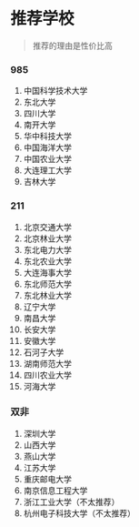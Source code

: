 # 推荐学校
> 推荐的理由是性价比高
### 985
1. 中国科学技术大学
2. 东北大学
3. 四川大学
4. 南开大学
5. 华中科技大学
6. 中国海洋大学
7. 中国农业大学
8. 大连理工大学
9. 吉林大学
### 211
1. 北京交通大学
2. 北京林业大学
3. 东北电力大学
4. 东北农业大学
5. 大连海事大学
6. 东北师范大学
7. 东北林业大学
8. 辽宁大学
9. 南昌大学
10. 长安大学
11. 安徽大学
12. 石河子大学
13. 湖南师范大学
14. 四川农业大学
15. 河海大学
### 双非
1. 深圳大学
2. 山西大学
3. 燕山大学
4. 江苏大学
5. 重庆邮电大学
6. 南京信息工程大学
7. 浙江工业大学（不太推荐）
8. 杭州电子科技大学（不太推荐）
